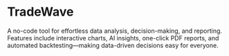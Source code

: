 # TradeWave
A no-code tool for effortless data analysis, decision-making, and reporting. Features include interactive charts, AI insights, one-click PDF reports, and automated backtesting—making data-driven decisions easy for everyone.
